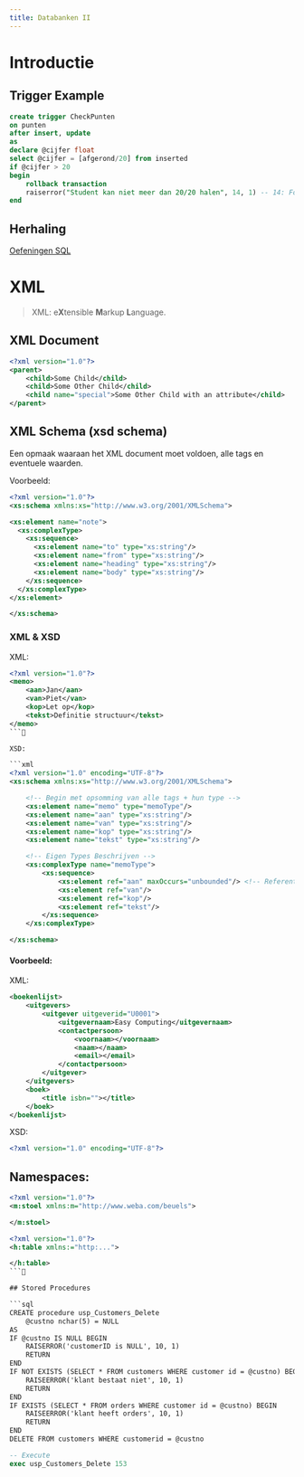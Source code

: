 ```yaml
---
title: Databanken II
---
```


# Introductie

## Trigger Example

```sql
create trigger CheckPunten
on punten
after insert, update
as
declare @cijfer float
select @cijfer = [afgerond/20] from inserted
if @cijfer > 20
begin
    rollback transaction
    raiserror("Student kan niet meer dan 20/20 halen", 14, 1) -- 14: Fout Level
end
```

## Herhaling

[Oefeningen SQL](/2de-jaar/semester-II/Databanken/Oefeningen_SQL.md)

# XML

> XML: e**X**tensible **M**arkup **L**anguage. <!--**-->

## XML Document

```xml
<?xml version="1.0"?>
<parent>
    <child>Some Child</child>
    <child>Some Other Child</child>
    <child name="special">Some Other Child with an attribute</child>
</parent>
```

## XML Schema (xsd schema)

Een opmaak waaraan het XML document moet voldoen, alle tags en eventuele waarden.

Voorbeeld:

```xml
<?xml version="1.0"?>
<xs:schema xmlns:xs="http://www.w3.org/2001/XMLSchema">

<xs:element name="note">
  <xs:complexType>
    <xs:sequence>
      <xs:element name="to" type="xs:string"/>
      <xs:element name="from" type="xs:string"/>
      <xs:element name="heading" type="xs:string"/>
      <xs:element name="body" type="xs:string"/>
    </xs:sequence>
  </xs:complexType>
</xs:element>

</xs:schema>
```

### XML & XSD

XML:

```xml
<?xml version="1.0"?>
<memo>
    <aan>Jan</aan>
    <van>Piet</van>
    <kop>Let op</kop>
    <tekst>Definitie structuur</tekst>
</memo>
```

XSD:

```xml
<?xml version="1.0" encoding="UTF-8"?>
<xs:schema xmlns:xs="http://www.w3.org/2001/XMLSchema">

    <!-- Begin met opsomming van alle tags + hun type -->
    <xs:element name="memo" type="memoType"/>
    <xs:element name="aan" type="xs:string"/>
    <xs:element name="van" type="xs:string"/>
    <xs:element name="kop" type="xs:string"/>
    <xs:element name="tekst" type="xs:string"/>

    <!-- Eigen Types Beschrijven -->
    <xs:complexType name="memoType">
        <xs:sequence>
            <xs:element ref="aan" maxOccurs="unbounded"/> <!-- Referentie naar de opsomming hier boven -->
            <xs:element ref="van"/>
            <xs:element ref="kop"/>
            <xs:element ref="tekst"/>
        </xs:sequence>
    </xs:complexType>

</xs:schema>
```

#### Voorbeeld:

XML:

```xml
<boekenlijst>
    <uitgevers>
        <uitgever uitgeverid="U0001">
            <uitgevernaam>Easy Computing</uitgevernaam>
            <contactpersoon>
                <voornaam></voornaam>
                <naam></naam>
                <email></email>
            </contactpersoon>
        </uitgever>
    </uitgevers>
    <boek>
        <title isbn=""></title>
    </boek>
</boekenlijst>
```

XSD:

```xml
<?xml version="1.0" encoding="UTF-8"?>￼
```

## Namespaces:

```xml
<?xml version="1.0"?>
<m:stoel xmlns:m="http://www.weba.com/beuels">

</m:stoel>
```

```xml
<?xml version="1.0"?>
<h:table xmlns:="http:...">

</h:table>
```

## Stored Procedures

```sql
CREATE procedure usp_Customers_Delete
    @custno nchar(5) = NULL
AS
IF @custno IS NULL BEGIN
    RAISERROR('customerID is NULL', 10, 1)
    RETURN
END
IF NOT EXISTS (SELECT * FROM customers WHERE customer id = @custno) BEGIN
    RAISEERROR('klant bestaat niet', 10, 1)
    RETURN
END
IF EXISTS (SELECT * FROM orders WHERE customer id = @custno) BEGIN
    RAISEERROR('klant heeft orders', 10, 1)
    RETURN
END
DELETE FROM customers WHERE customerid = @custno
```

```sql
-- Execute
exec usp_Customers_Delete 153
```
